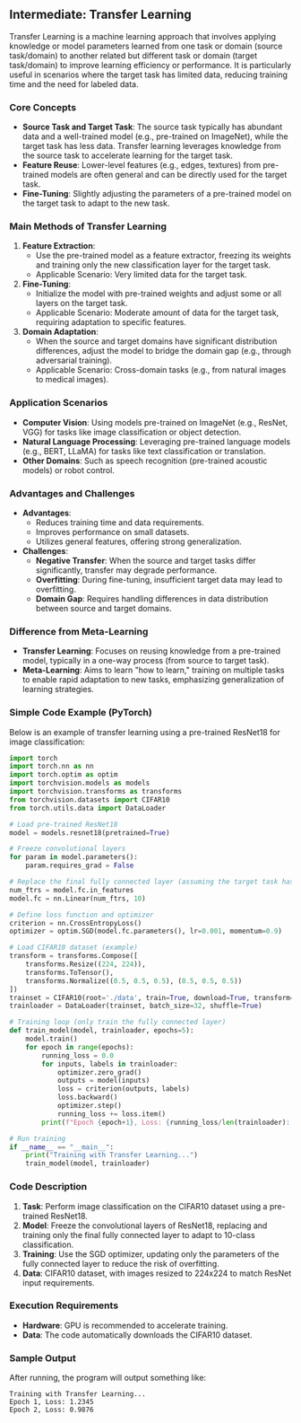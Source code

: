 ## Intermediate: Transfer Learning
Transfer Learning is a machine learning approach that involves applying knowledge or model parameters learned from one task or domain (source task/domain) to another related but different task or domain (target task/domain) to improve learning efficiency or performance. It is particularly useful in scenarios where the target task has limited data, reducing training time and the need for labeled data.

### Core Concepts
- **Source Task and Target Task**: The source task typically has abundant data and a well-trained model (e.g., pre-trained on ImageNet), while the target task has less data. Transfer learning leverages knowledge from the source task to accelerate learning for the target task.
- **Feature Reuse**: Lower-level features (e.g., edges, textures) from pre-trained models are often general and can be directly used for the target task.
- **Fine-Tuning**: Slightly adjusting the parameters of a pre-trained model on the target task to adapt to the new task.

### Main Methods of Transfer Learning
1. **Feature Extraction**:
   - Use the pre-trained model as a feature extractor, freezing its weights and training only the new classification layer for the target task.
   - Applicable Scenario: Very limited data for the target task.
2. **Fine-Tuning**:
   - Initialize the model with pre-trained weights and adjust some or all layers on the target task.
   - Applicable Scenario: Moderate amount of data for the target task, requiring adaptation to specific features.
3. **Domain Adaptation**:
   - When the source and target domains have significant distribution differences, adjust the model to bridge the domain gap (e.g., through adversarial training).
   - Applicable Scenario: Cross-domain tasks (e.g., from natural images to medical images).

### Application Scenarios
- **Computer Vision**: Using models pre-trained on ImageNet (e.g., ResNet, VGG) for tasks like image classification or object detection.
- **Natural Language Processing**: Leveraging pre-trained language models (e.g., BERT, LLaMA) for tasks like text classification or translation.
- **Other Domains**: Such as speech recognition (pre-trained acoustic models) or robot control.

### Advantages and Challenges
- **Advantages**:
  - Reduces training time and data requirements.
  - Improves performance on small datasets.
  - Utilizes general features, offering strong generalization.
- **Challenges**:
  - **Negative Transfer**: When the source and target tasks differ significantly, transfer may degrade performance.
  - **Overfitting**: During fine-tuning, insufficient target data may lead to overfitting.
  - **Domain Gap**: Requires handling differences in data distribution between source and target domains.

### Difference from Meta-Learning
- **Transfer Learning**: Focuses on reusing knowledge from a pre-trained model, typically in a one-way process (from source to target task).
- **Meta-Learning**: Aims to learn "how to learn," training on multiple tasks to enable rapid adaptation to new tasks, emphasizing generalization of learning strategies.

### Simple Code Example (PyTorch)
Below is an example of transfer learning using a pre-trained ResNet18 for image classification:  

```python
import torch
import torch.nn as nn
import torch.optim as optim
import torchvision.models as models
import torchvision.transforms as transforms
from torchvision.datasets import CIFAR10
from torch.utils.data import DataLoader

# Load pre-trained ResNet18
model = models.resnet18(pretrained=True)

# Freeze convolutional layers
for param in model.parameters():
    param.requires_grad = False

# Replace the final fully connected layer (assuming the target task has 10 classes)
num_ftrs = model.fc.in_features
model.fc = nn.Linear(num_ftrs, 10)

# Define loss function and optimizer
criterion = nn.CrossEntropyLoss()
optimizer = optim.SGD(model.fc.parameters(), lr=0.001, momentum=0.9)

# Load CIFAR10 dataset (example)
transform = transforms.Compose([
    transforms.Resize((224, 224)),
    transforms.ToTensor(),
    transforms.Normalize((0.5, 0.5, 0.5), (0.5, 0.5, 0.5))
])
trainset = CIFAR10(root='./data', train=True, download=True, transform=transform)
trainloader = DataLoader(trainset, batch_size=32, shuffle=True)

# Training loop (only train the fully connected layer)
def train_model(model, trainloader, epochs=5):
    model.train()
    for epoch in range(epochs):
        running_loss = 0.0
        for inputs, labels in trainloader:
            optimizer.zero_grad()
            outputs = model(inputs)
            loss = criterion(outputs, labels)
            loss.backward()
            optimizer.step()
            running_loss += loss.item()
        print(f"Epoch {epoch+1}, Loss: {running_loss/len(trainloader):.4f}")

# Run training
if __name__ == "__main__":
    print("Training with Transfer Learning...")
    train_model(model, trainloader)
```


### Code Description
1. **Task**: Perform image classification on the CIFAR10 dataset using a pre-trained ResNet18.
2. **Model**: Freeze the convolutional layers of ResNet18, replacing and training only the final fully connected layer to adapt to 10-class classification.
3. **Training**: Use the SGD optimizer, updating only the parameters of the fully connected layer to reduce the risk of overfitting.
4. **Data**: CIFAR10 dataset, with images resized to 224x224 to match ResNet input requirements.

### Execution Requirements
- **Hardware**: GPU is recommended to accelerate training.
- **Data**: The code automatically downloads the CIFAR10 dataset.

### Sample Output
After running, the program will output something like:
```
Training with Transfer Learning...
Epoch 1, Loss: 1.2345
Epoch 2, Loss: 0.9876
```
